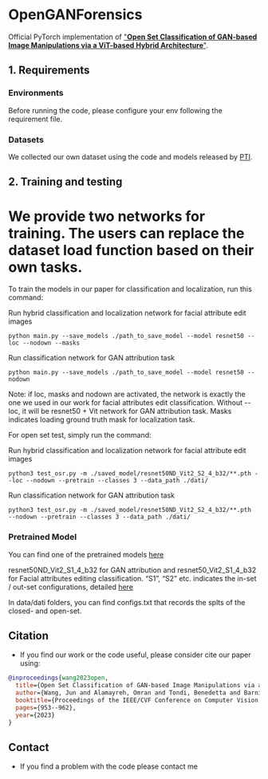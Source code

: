 # OpenGANForensics
Official PyTorch implementation of
["**Open Set Classification of GAN-based Image Manipulations via a ViT-based Hybrid Architecture**"](https://openaccess.thecvf.com/content/CVPR2023W/WMF/papers/Wang_Open_Set_Classification_of_GAN-Based_Image_Manipulations_via_a_ViT-Based_CVPRW_2023_paper.pdf). 


## 1. Requirements
### Environments
Before running the code, please configure your env following the requirement file.

### Datasets
We collected our own dataset using the code and models released by [PTI](https://github.com/danielroich/PTI).

## 2. Training and testing

# We provide two networks for training. The users can replace the dataset load function based on their own tasks.

To train the models in our paper for classification and localization, run this command:

Run hybrid classification and localization network for facial attribute edit images
```
python main.py --save_models ./path_to_save_model --model resnet50 --loc --nodown --masks
```
Run classification network for GAN attribution task
```
python main.py --save_models ./path_to_save_model --model resnet50 --nodown
```
Note: if loc, masks and nodown are activated, the network is exactly the one we used in our work for facial attributes edit classification. Without --loc, it will be resnet50 + Vit network for GAN attribution task. Masks indicates loading ground truth mask for localization task.

For open set test, simply run the command:

Run hybrid classification and localization network for facial attribute edit images
```Open set test for facial attribute edit classification
python3 test_osr.py -m ./saved_model/resnet50ND_Vit2_S2_4_b32/**.pth --loc --nodown --pretrain --classes 3 --data_path ./dati/
```
Run classification network for GAN attribution task
```Open set test for GAN attribution
python3 test_osr.py -m ./saved_model/resnet50ND_Vit2_S2_4_b32/**.pth  --nodown --pretrain --classes 3 --data_path ./dati/
```
### Pretrained Model

You can find one of the pretrained models [here](https://drive.google.com/drive/folders/1tO_0PQvlSm_bbpe1zhyOnIF6kPZg2MX9?usp=drive_link)

resnet50ND_Vit2_S1_4_b32 for GAN attribution and resnet50_Vit2_S1_4_b32 for Facial attributes editing classification. “S1”, “S2” etc. indicates the in-set / out-set configurations, detailed [here](https://github.com/wangjun9276/OpenGANForensics/blob/main/dati/configs.txt)

In data/dati folders, you can find configs.txt that records the splts of the closed- and open-set.
## Citation
- If you find our work or the code useful, please consider cite our paper using:
```bibtex
@inproceedings{wang2023open,
  title={Open Set Classification of GAN-based Image Manipulations via a ViT-based Hybrid Architecture},
  author={Wang, Jun and Alamayreh, Omran and Tondi, Benedetta and Barni, Mauro},
  booktitle={Proceedings of the IEEE/CVF Conference on Computer Vision and Pattern Recognition},
  pages={953--962},
  year={2023}
}
```

## Contact
- If you find a problem with the code please contact me
